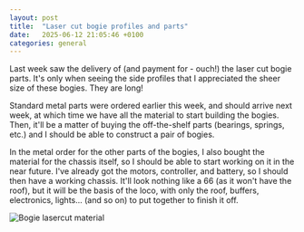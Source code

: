 ```yaml
---
layout: post
title:  "Laser cut bogie profiles and parts"
date:   2025-06-12 21:05:46 +0100
categories: general
---
```


Last week saw the delivery of (and payment for - ouch!) the laser cut bogie parts.
It's only when seeing the side profiles that I appreciated the sheer size of these
bogies. They are long!

Standard metal parts were ordered earlier this week, and should arrive next week,
at which time we have all the material to start building the bogies. Then, it'll be
a matter of buying the off-the-shelf parts (bearings, springs, etc.) and I should be
able to construct a pair of bogies.

In the metal order for the other parts of the bogies, I also bought the material
for the chassis itself, so I should be able to start working on it in the near future.
I've already got the motors, controller, and battery, so I should then have a
working chassis. It'll look nothing like a 66 (as it won't have the roof), but it
will be the basis of the loco, with only the roof, buffers, electronics, lights...
(and so on) to put together to finish it off.

![Bogie lasercut material](/public/img/2025-06-13/lasercut.jpg)